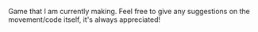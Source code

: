Game that I am currently making. Feel free to give any suggestions on the movement/code itself, it's always appreciated!
